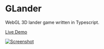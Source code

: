 # GLander
WebGL 3D lander game written in Typescript.

[Live Demo][1]

[![Screenshot][2]][1]

  [1]: http://codewithoutborders.com/GLander/
  [2]: https://github.com/piersh/GLander/wiki/Screenshot.png (Live Demo)
